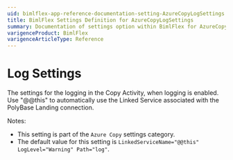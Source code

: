 ```yaml
---
uid: bimlflex-app-reference-documentation-setting-AzureCopyLogSettings
title: BimlFlex Settings Definition for AzureCopyLogSettings
summary: Documentation of settings option within BimlFlex for AzureCopyLogSettings
varigenceProduct: BimlFlex
varigenceArticleType: Reference
---
```


# Log Settings

The settings for the logging in the Copy Activity, when logging is enabled. Use "@@this" to automatically use the Linked Service associated with the PolyBase Landing connection.

Notes:

* This setting is part of the `Azure Copy` settings category.
* The default value for this setting is `LinkedServiceName="@@this" LogLevel="Warning" Path="log"`.